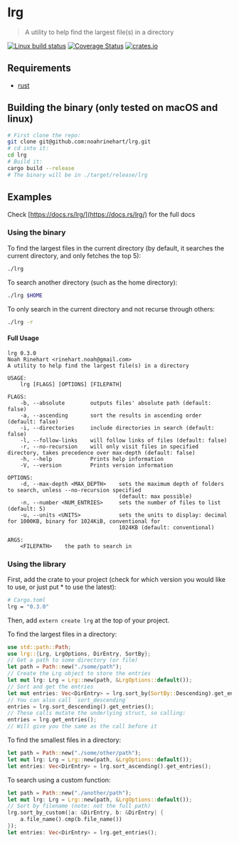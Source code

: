 # lrg
> A utility to help find the largest file(s) in a directory

[![Linux build status](https://api.travis-ci.org/noahrinehart/lrg.svg)](https://travis-ci.org/noahrinehart/lrg)
[![Coverage Status](https://coveralls.io/repos/github/noahrinehart/lrg/badge.svg?branch=master)](https://coveralls.io/github/noahrinehart/lrg?branch=master)
[![crates.io](https://meritbadge.herokuapp.com/lrg)](https://crates.io/crates/lrg)

## Requirements
* [rust](https://www.rust-lang.org/en-US/)

## Building the binary (only tested on macOS and linux)
```sh
# First clone the repo:
git clone git@github.com:noahrinehart/lrg.git
# cd into it:
cd lrg
# Build it:
cargo build --release
# The binary will be in ./target/release/lrg
```

## Examples
Check [https://docs.rs/lrg/](https://docs.rs/lrg/) for the full docs
### Using the binary

To find the largest files in the current directory (by default, it searches the current directory, and only fetches the top 5):
```sh
./lrg
```

To search another directory (such as the home directory):
```sh
./lrg $HOME
```

To only search in the current directory and not recurse through others:
```sh
./lrg -r
```

#### Full Usage
```
lrg 0.3.0
Noah Rinehart <rinehart.noah@gmail.com>
A utility to help find the largest file(s) in a directory

USAGE:
    lrg [FLAGS] [OPTIONS] [FILEPATH]

FLAGS:
    -b, --absolute        outputs files' absolute path (default: false)
    -a, --ascending       sort the results in ascending order (default: false)
    -i, --directories     include directories in search (default: false)
    -l, --follow-links    will follow links of files (default: false)
    -r, --no-recursion    will only visit files in specified directory, takes precedence over max-depth (default: false)
    -h, --help            Prints help information
    -V, --version         Prints version information

OPTIONS:
    -d, --max-depth <MAX_DEPTH>    sets the maximum depth of folders to search, unless --no-recursion specified
                                   (default: max possible)
    -n, --number <NUM_ENTRIES>     sets the number of files to list (default: 5)
    -u, --units <UNITS>            sets the units to display: decimal for 1000KB, binary for 1024KiB, conventional for
                                   1024KB (default: conventional)

ARGS:
    <FILEPATH>    the path to search in
```

### Using the library

First, add the crate to your project (check for which version you would like to use, or just put * to use the latest):
```sh
# Cargo.toml
lrg = "0.3.0"
```

Then, add `extern create lrg` at the top of your project.

To find the largest files in a directory:
```rust
use std::path::Path;
use lrg::{Lrg, LrgOptions, DirEntry, SortBy};
// Get a path to some directory (or file)
let path = Path::new("./some/path");
// Create the Lrg object to store the entries
let mut lrg: Lrg = Lrg::new(path, &LrgOptions::default());
// Sort and get the entries
let mut entries: Vec<DirEntry> = lrg.sort_by(SortBy::Descending).get_entries();
// You can also call `sort_descending`
entries = lrg.sort_descending().get_entries();
// These calls mutate the underlying struct, so calling:
entries = lrg.get_entries();
// Will give you the same as the call before it
```

To find the smallest files in a directory:
```rust
let path = Path::new("./some/other/path");
let mut lrg: Lrg = Lrg::new(path, &LrgOptions::default());
let entries: Vec<DirEntry> = lrg.sort_ascending().get_entries();
```

To search using a custom function:
```rust
let path = Path::new("./another/path");
let mut lrg: Lrg = Lrg::new(path, &LrgOptions::default());
// Sort by filename (note: not the full path)
lrg.sort_by_custom(|a: &DirEntry, b: &DirEntry| {
    a.file_name().cmp(b.file_name())
});
let entries: Vec<DirEntry> = lrg.get_entries();
```
